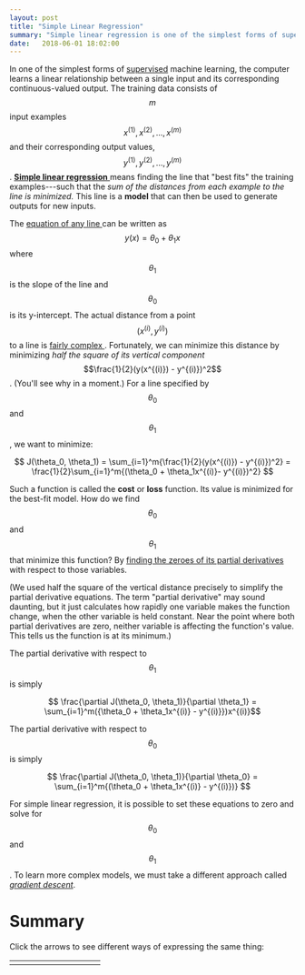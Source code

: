 ```yaml
---
layout: post
title: "Simple Linear Regression"
summary: "Simple linear regression is one of the simplest forms of supervised machine learning."
date:   2018-06-01 18:02:00
---
```


<style type="text/css" media="print">
  
  @media print {
    a[href]:after {
      content: none;
    }
  }
  
</style>

In one of the simplest forms of
[supervised](/2018/05/31/introduction-machine-learning) machine learning, the
computer learns a linear relationship between a single input and its
corresponding continuous-valued output. The training data consists of $$m$$
input examples $${ x^{(1)}, x^{(2)}, ..., x^{(m)} }$$ and their corresponding output values,
$${ y^{(1)}, y^{(2)}, ..., y^{(m)} }$$. [**Simple linear
regression** <i class="fa fa-external-link-alt" aria-hidden="true"></i>](https://en.wikipedia.org/wiki/Simple_linear_regression) means
finding the line that "best fits" the training examples---such that the _sum of
the distances from each example to the line is minimized._ This line is a
**model** that can then be used to generate outputs for new inputs.

The [equation of any line <i class="fa fa-external-link-alt" aria-hidden="true"></i>](https://en.wikipedia.org/wiki/Linear_equation) can
be written as $$ y(x) = \theta_0 + \theta_1x $$ where $$\theta_1$$ is the slope
of the line and $$\theta_0$$ is its y-intercept. The actual distance from a
point $$(x^{(i)}, y^{(i)})$$ to a line is [fairly
complex <i class="fa fa-external-link-alt" aria-hidden="true"></i>](https://en.wikipedia.org/wiki/Distance_from_a_point_to_a_line#Line_defined_by_an_equation). 
Fortunately, we can minimize this distance by minimizing _half the square of
its vertical component_ $$\frac{1}{2}(y(x^{(i)}) - y^{(i)})^2$$. (You'll see why in a
moment.) For a line specified by $$\theta_0$$ and $$\theta_1$$, we want to
minimize:

$$ J(\theta_0, \theta_1) = \sum_{i=1}^m{\frac{1}{2}(y(x^{(i)}) - y^{(i)})^2} = \frac{1}{2}\sum_{i=1}^m{(\theta_0 + \theta_1x^{(i)}- y^{(i)})^2} $$

Such a function is called the <span id='cost-function'>**cost**</span> or
**loss** function. Its value is minimized for the best-fit model.
How do we find $$\theta_0$$ and $$\theta_1$$ that minimize this function? By [finding the zeroes of its partial
derivatives <i class="fa fa-external-link-alt" aria-hidden="true"></i>](https://en.wikipedia.org/wiki/Fermat%27s_theorem_(stationary_points)#Statement) 
with respect to those variables.

(We used half the square of the vertical distance precisely to simplify the
partial derivative equations. The term "partial derivative" may sound daunting,
but it just calculates how rapidly one variable makes the function change, when
the other variable is held constant. Near the point where both partial
derivatives are zero, neither variable is affecting the function's value. This
tells us the function is at its minimum.)

The partial derivative with respect to $$\theta_1$$ is simply

$$ \frac{\partial J(\theta_0, \theta_1)}{\partial \theta_1} = \sum_{i=1}^m({\theta_0  + \theta_1x^{(i)} - y^{(i)}})x^{(i)}$$

The partial derivative with respect to $$\theta_0$$ is simply

$$ \frac{\partial J(\theta_0, \theta_1)}{\partial \theta_0} = \sum_{i=1}^m{(\theta_0 + \theta_1x^{(i)} - y^{(i)})} $$

For simple linear regression, it is possible to set these equations to zero and
solve for $$\theta_0$$ and $$\theta_1$$. To learn more complex models, we must
take a different approach called [_gradient descent_](/2018/06/03/gradient-descent).

# Summary

Click the arrows to see different ways of expressing the same thing:
<table class="table">
  <tr>
    <td style="width: 10%; text-align: center;">
      <a class="btn btn-default" id="left"><i class="fa fa-angle-left"></i></a>
    </td>
    <td style="width: 80%; text-align: center;">
      <div class="frame" id="frame-0" style="display: none;">the line that “best fits” the training examples</div>
      <div class="frame" id="frame-1" style="display: none;">the line such that the sum of the distances from each example to the line is
      minimized</div>
      <div class="frame" id="frame-2" style="display: none;">the y-intercept \(\theta_0\) and slope \(\theta_1\) such that the sum of the
      distances from each example to \( y(x) = \theta_0 + \theta_1x \) is minimized</div>
      <div class="frame" id="frame-3" style="display: none;">the y-intercept \(\theta_0\) and slope \(\theta_1\) such that the sum of the
      distances from \((x^{(1)}, y^{(1)}), (x^{(2)}, y^{(2)}), \dots, (x^{(m)}, y^{(m)})\) to \( y(x) = \theta_0 + \theta_1x \) is minimized</div>
      <div class="frame" id="frame-4" style="display: none;">\( \theta_0 \) and \(\theta_1\) such that the sum of the <em>vertical</em> distances from
      \((x^{(1)}, y^{(1)}), (x^{(2)}, y^{(2)}), \dots, (x^{(m)}, y^{(m)})\) to \( y(x) = \theta_0 + \theta_1x \) is minimized</div>
      <div class="frame" id="frame-5" style="display: none;">\(\theta_0\) and \(\theta_1\) such that \(\sum_{i=1}^m{(y(x^{(i)}) - y^{(i)})}\) is minimized</div>
      <div class="frame" id="frame-6" style="display: none;">\(\theta_0\) and \(\theta_1\) such that \(\sum_{i=1}^m{\frac{1}{2}(y(x^{(i)}) - y^{(i)})^2}\) is minimized.</div>
      <div class="frame" id="frame-7" style="display: none;">\(\theta_0\) and \(\theta_1\) such that \(\frac{1}{2}\sum_{i=1}^m{(\theta_0 + \theta_1x^{(i)}- y^{(i)})^2} \) is minimized</div>
      <div class="frame" id="frame-8" style="display: none;">\(\theta_0\) and \(\theta_1\) such that \(\frac{\partial}{\partial \theta_0}\frac{1}{2}\sum_{i=1}^m{(\theta_0 + \theta_1x^{(i)}- y^{(i)})^2} = 0 \) and \(\frac{\partial}{\partial \theta_1}\frac{1}{2}\sum_{i=1}^m{(\theta_0 + \theta_1x^{(i)}- y^{(i)})^2} = 0\)</div>
      <div class="frame" id="frame-9" style="display: none;">\(\theta_0\) and \(\theta_1\) such that \(\sum_{i=1}^m{(\theta_0 + \theta_1x^{(i)} - y^{(i)})} = 0\) and \(\sum_{i=1}^m({\theta_0  + \theta_1x^{(i)} - y^{(i)}})x^{(i)} = 0 \)</div>
    </td>
    <td style="width: 10%; text-align: center;">
      <a class="btn btn-default" id="right"><i class="fa   fa-angle-right"></i></a>
    </td>
  </tr>
</table>
<script src="/js/mathpres.js"></script>
<script type="text/javascript">
  $(function () {
    mp = new mathPres();
  });
</script>


